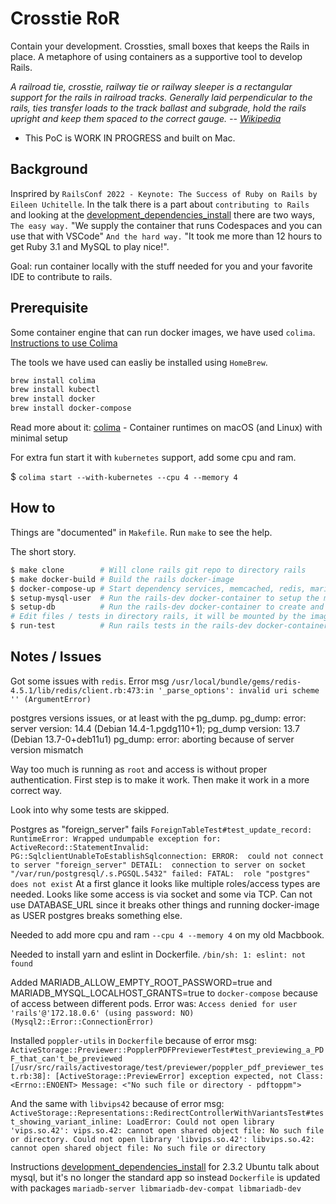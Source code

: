 # Crosstie RoR

Contain your development.
Crossties, small boxes that keeps the Rails in place.
A metaphore of using containers as a supportive tool to develop Rails.

_A railroad tie, crosstie, railway tie or railway sleeper is a rectangular support for the rails in railroad tracks. Generally laid perpendicular to the rails, ties transfer loads to the track ballast and subgrade, hold the rails upright and keep them spaced to the correct gauge. -- [Wikipedia](https://en.wikipedia.org/wiki/Railroad_tie)_

* This PoC is WORK IN PROGRESS and built on Mac.

## Background

Insprired by `RailsConf 2022 - Keynote: The Success of Ruby on Rails by Eileen Uchitelle`.
In the talk there is a part about `contributing to Rails`
and looking at the [development_dependencies_install](https://guides.rubyonrails.org/development_dependencies_install.html)
there are two ways, `The easy way.`
"We supply the container that runs Codespaces and you can use that with VSCode"
`And the hard way.`
"It took me more than 12 hours to get Ruby 3.1 and MySQL to play nice!".

Goal: run container locally with the stuff needed for you and your favorite IDE to contribute to rails.

## Prerequisite

Some container engine that can run docker images, we have used `colima`.
[Instructions to use Colima](https://smallsharpsoftwaretools.com/tutorials/use-colima-to-run-docker-containers-on-macos/)

The tools we have used can easliy be installed using `HomeBrew`.

```bash
brew install colima
brew install kubectl
brew install docker
brew install docker-compose
```

Read more about it:
[colima](https://github.com/abiosoft/colima) - Container runtimes on macOS (and Linux) with minimal setup

For extra fun start it with `kubernetes` support, add some cpu and ram.

$ `colima start --with-kubernetes --cpu 4 --memory 4`

## How to

Things are "documented" in `Makefile`.
Run `make` to see the help.

The short story.

```bash
$ make clone        # Will clone rails git repo to directory rails
$ make docker-build # Build the rails docker-image
$ docker-compose-up # Start dependency services, memcached, redis, mariadb, postgresql
$ setup-mysql-user  # Run the rails-dev docker-container to setup the mysql db (mariadb)
$ setup-db          # Run the rails-dev docker-container to create and build databases
# Edit files / tests in directory rails, it will be mounted by the image.
$ run-test          # Run rails tests in the rails-dev docker-container towards services in docker-compose
```

## Notes / Issues

Got some issues with `redis`. Error msg
`/usr/local/bundle/gems/redis-4.5.1/lib/redis/client.rb:473:in '_parse_options': invalid uri scheme '' (ArgumentError)`

postgres versions issues, or at least with the pg_dump. pg_dump: error: server version: 14.4 (Debian 14.4-1.pgdg110+1); pg_dump version: 13.7 (Debian 13.7-0+deb11u1)
pg_dump: error: aborting because of server version mismatch

Way too much is running as `root` and access is without proper authentication.
First step is to make it work.
Then make it work in a more correct way.

Look into why some tests are skipped.

Postgres as "foreign_server" fails `ForeignTableTest#test_update_record:
RuntimeError: Wrapped undumpable exception for: ActiveRecord::StatementInvalid: PG::SqlclientUnableToEstablishSqlconnection: ERROR:  could not connect to server "foreign_server"
DETAIL:  connection to server on socket "/var/run/postgresql/.s.PGSQL.5432" failed: FATAL:  role "postgres" does not exist`
At a first glance it looks like multiple roles/access types are needed. Looks like some access is via socket and some via TCP. Can not use DATABASE_URL since it breaks other things and running docker-image as USER postgres breaks something else.

Needed to add more cpu and ram `--cpu 4 --memory 4` on my old Macbbook.

Needed to install yarn and eslint in Dockerfile. `/bin/sh: 1: eslint: not found`

Added MARIADB_ALLOW_EMPTY_ROOT_PASSWORD=true and MARIADB_MYSQL_LOCALHOST_GRANTS=true to `docker-compose`
because of access between different pods. Error was: `Access denied for user 'rails'@'172.18.0.6' (using password: NO) (Mysql2::Error::ConnectionError)`

Installed `poppler-utils` in `Dockerfile`
because of error msg: `ActiveStorage::Previewer::PopplerPDFPreviewerTest#test_previewing_a_PDF_that_can't_be_previewed [/usr/src/rails/activestorage/test/previewer/poppler_pdf_previewer_test.rb:38]:
[ActiveStorage::PreviewError] exception expected, not
Class: <Errno::ENOENT>
Message: <"No such file or directory - pdftoppm">`

And the same with `libvips42` because of error msg: `ActiveStorage::Representations::RedirectControllerWithVariantsTest#test_showing_variant_inline:
LoadError: Could not open library 'vips.so.42': vips.so.42: cannot open shared object file: No such file or directory.
Could not open library 'libvips.so.42': libvips.so.42: cannot open shared object file: No such file or directory`

Instructions [development_dependencies_install](https://guides.rubyonrails.org/development_dependencies_install.html) for 2.3.2 Ubuntu talk about mysql, but it's no longer the standard app so instead `Dockerfile` is updated with packages
`mariadb-server
libmariadb-dev-compat
libmariadb-dev`
